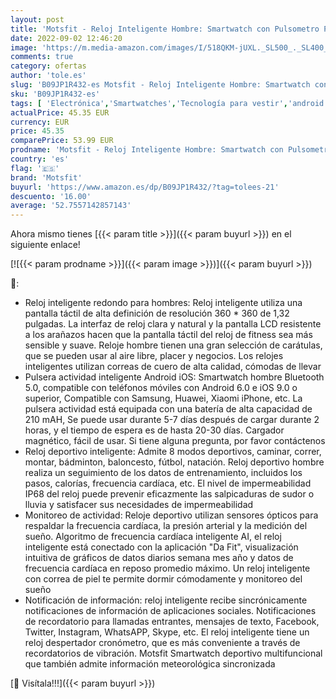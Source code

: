 ```yaml
---
layout: post
title: 'Motsfit - Reloj Inteligente Hombre: Smartwatch con Pulsometro Podometro Presión Arterial Pulsera Actividad Inteligente Deportivo Impermeable Reloj Hombre para iPhone Android'
date: 2022-09-02 12:46:20
image: 'https://m.media-amazon.com/images/I/518QKM-jUXL._SL500_._SL400_.jpg'
comments: true
category: ofertas
author: 'tole.es'
slug: 'B09JP1R432-es Motsfit - Reloj Inteligente Hombre: Smartwatch con...'
sku: 'B09JP1R432-es'
tags: [ 'Electrónica','Smartwatches','Tecnología para vestir','android','motsfit','🇪🇸', ]
actualPrice: 45.35 EUR
currency: EUR
price: 45.35
comparePrice: 53.99 EUR
prodname: 'Motsfit - Reloj Inteligente Hombre: Smartwatch con Pulsometro Podometro Presión Arterial Pulsera Actividad Inteligente Deportivo Impermeable Reloj Hombre para iPhone Android'
country: 'es'
flag: '🇪🇸'
brand: 'Motsfit'
buyurl: 'https://www.amazon.es/dp/B09JP1R432/?tag=tolees-21'
descuento: '16.00'
average: '52.7557142857143'
---
```


Ahora mismo tienes [{{< param title >}}]({{< param buyurl >}}) en el siguiente enlace!

[![{{< param prodname >}}]({{< param image >}})]({{< param buyurl >}})

🔎:

- Reloj inteligente redondo para hombres: Reloj inteligente utiliza una pantalla táctil de alta definición de resolución 360 * 360 de 1,32 pulgadas. La interfaz de reloj clara y natural y la pantalla LCD resistente a los arañazos hacen que la pantalla táctil del reloj de fitness sea más sensible y suave. Reloje hombre tienen una gran selección de carátulas, que se pueden usar al aire libre, placer y negocios. Los relojes inteligentes utilizan correas de cuero de alta calidad, cómodas de llevar
- Pulsera actividad inteligente Android iOS: Smartwatch hombre Bluetooth 5.0, compatible con teléfonos móviles con Android 6.0 e iOS 9.0 o superior, Compatible con Samsung, Huawei, Xiaomi iPhone, etc. La pulsera actividad está equipada con una batería de alta capacidad de 210 mAH, Se puede usar durante 5-7 días después de cargar durante 2 horas, y el tiempo de espera es de hasta 20-30 días. Cargador magnético, fácil de usar. Si tiene alguna pregunta, por favor contáctenos
- Reloj deportivo inteligente: Admite 8 modos deportivos, caminar, correr, montar, bádminton, baloncesto, fútbol, ​​natación. Reloj deportivo hombre realiza un seguimiento de los datos de entrenamiento, incluidos los pasos, calorías, frecuencia cardíaca, etc. El nivel de impermeabilidad IP68 del reloj puede prevenir eficazmente las salpicaduras de sudor o lluvia y satisfacer sus necesidades de impermeabilidad
- Monitoreo de actividad: Reloje deportivo utilizan sensores ópticos para respaldar la frecuencia cardíaca, la presión arterial y la medición del sueño. Algoritmo de frecuencia cardíaca inteligente AI, el reloj inteligente está conectado con la aplicación "Da Fit", visualización intuitiva de gráficos de datos diarios semana mes año y datos de frecuencia cardíaca en reposo promedio máximo. Un reloj inteligente con correa de piel te permite dormir cómodamente y monitoreo del sueño
- Notificación de información: reloj inteligente recibe sincrónicamente notificaciones de información de aplicaciones sociales. Notificaciones de recordatorio para llamadas entrantes, mensajes de texto, Facebook, Twitter, Instagram, WhatsAPP, Skype, etc. El reloj inteligente tiene un reloj despertador cronómetro, que es más conveniente a través de recordatorios de vibración. Motsfit Smartwatch deportivo multifuncional que también admite información meteorológica sincronizada

[🛒 Visítala!!!]({{< param buyurl >}})
